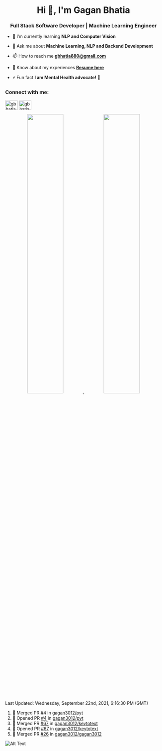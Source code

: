 <h1 align="center">Hi 👋, I'm Gagan Bhatia</h1>
<h3 align="center">Full Stack Software Developer | Machine Learning Engineer</h3>

- 🌱 I’m currently learning **NLP and Computer Vision**

- 💬 Ask me about **Machine Learning, NLP and Backend Development**

- 📫 How to reach me **gbhatia880@gmail.com**

- 📄 Know about my experiences [**Resume here**](https://drive.google.com/file/d/1VebQQLX8_SjgyhgccZByyDmtsXevF4Zf/view?usp=sharing)

- ⚡ Fun fact **I am Mental Health advocate! 🧠**

<h3 align="left">Connect with me:</h3>
<p align="left">
<a href="https://twitter.com/gbhatia30" target="blank"><img align="center" src="https://cdn.jsdelivr.net/npm/simple-icons@3.0.1/icons/twitter.svg" alt="gbhatia30" height="30" width="40" /></a>
<a href="https://linkedin.com/in/gbhatia30" target="blank"><img align="center" src="https://cdn.jsdelivr.net/npm/simple-icons@3.0.1/icons/linkedin.svg" alt="gbhatia30" height="30" width="40" /></a>
</p>

<p align="center">
<a href="https://github-readme-stats.vercel.app/api?username=gagan3012&count_private=true&show_icons=true&include_all_commits=false&hide_border=true&hide_title=true">
  <img width="48%"  src="https://github-readme-stats.vercel.app/api?username=gagan3012&count_private=true&show_icons=true&include_all_commits=false&hide_border=true&hide_title=true" />
</a>
<a href="https://github-readme-streak-stats.herokuapp.com/?user=gagan3012&hide_border=true">
  <img width="48%"  src="https://github-readme-streak-stats.herokuapp.com/?user=gagan3012&hide_border=true" />
</a>
</p>

<!--RECENT_ACTIVITY:last_update-->
Last Updated: Wednesday, September 22nd, 2021, 6:16:30 PM (GMT)
<!--RECENT_ACTIVITY:last_update_end-->
<!--RECENT_ACTIVITY:start-->

1. 🎉 Merged PR [#4](https://github.com/gagan3012/pyt/pull/4) in [gagan3012/pyt](https://github.com/gagan3012/pyt)
2. 💪 Opened PR [#4](https://github.com/gagan3012/pyt/pull/4) in [gagan3012/pyt](https://github.com/gagan3012/pyt)
3. 🎉 Merged PR [#67](https://github.com/gagan3012/keytotext/pull/67) in [gagan3012/keytotext](https://github.com/gagan3012/keytotext)
4. 💪 Opened PR [#67](https://github.com/gagan3012/keytotext/pull/67) in [gagan3012/keytotext](https://github.com/gagan3012/keytotext)
5. 🎉 Merged PR [#26](https://github.com/gagan3012/gagan3012/pull/26) in [gagan3012/gagan3012](https://github.com/gagan3012/gagan3012)
<!--RECENT_ACTIVITY:end-->

![Alt Text](https://github.com/gagan3012/gagan3012/blob/output/github-contribution-grid-snake.gif)

